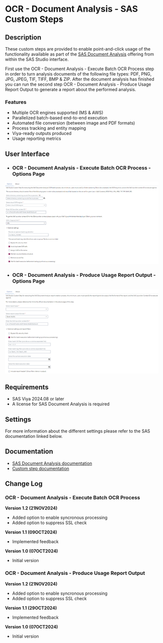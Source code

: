 # OCR - Document Analysis - SAS Custom Steps

## Description

These custom steps are provided to enable point-and-click usage of the functionality available as part of the [SAS Document Analysis](https://www.sas.com/en_us/solutions/ai/models.html) offering from within the SAS Studio interface.

First use the OCR - Document Analysis - Execute Batch OCR Process step in order to turn analysis documents of the following file types: PDF, PNG, JPG, JPEG, TIF, TIFF, BMP & ZIP. After the document analysis has finished you can run the second step OCR - Document Analysis - Produce Usage Report Output to generate a report about the performed analysis.

### Features
- Multiple OCR engines supported (MS & AWS)
- Parallelized batch-based end-to-end execution
- Automated file conversion (between image and PDF formats) 
- Process tracking and entity mapping
- Viya-ready outputs produced
- Usage reporting metrics

## User Interface
* ### OCR - Document Analysis - Execute Batch OCR Process - Options Page ###
![SDA execute OCR batch process options page](img/sda-execute-ocr-batch-process-options-page.png)

* ### OCR - Document Analysis - Produce Usage Report Output - Options Page ###
![SDA produce usage report options page](img/sda-produce-usage-report-options-page.png)

## Requirements

-   SAS Viya 2024.08 or later
-   A license for SAS Document Analysis is required

## Settings

For more information about the different settings please refer to the SAS documentation linked below.

## Documentation
- [SAS Document Analysis documentation](https://go.documentation.sas.com/doc/en/aaimdacdc/default/aaimdawlcm/home.htm)
- [Custom step documentation](https://github.com/sassoftware/sas-studio-custom-steps/tree/main/OCR%20-%20Document%20Analysis)

## Change Log

### OCR - Document Analysis - Execute Batch OCR Process

**Version 1.2 (21NOV2024)** 

* Added option to enable syncronous processing
* Added option to suppress SSL check

**Version 1.1 (09OCT2024)** 

* Implemented feedback

**Version 1.0 (07OCT2024)** 

* Initial version

### OCR - Document Analysis - Produce Usage Report Output

**Version 1.2 (21NOV2024)** 

* Added option to enable syncronous processing
* Added option to suppress SSL check

**Version 1.1 (29OCT2024)** 

* Implemented feedback

**Version 1.0 (07OCT2024)** 

* Initial version
